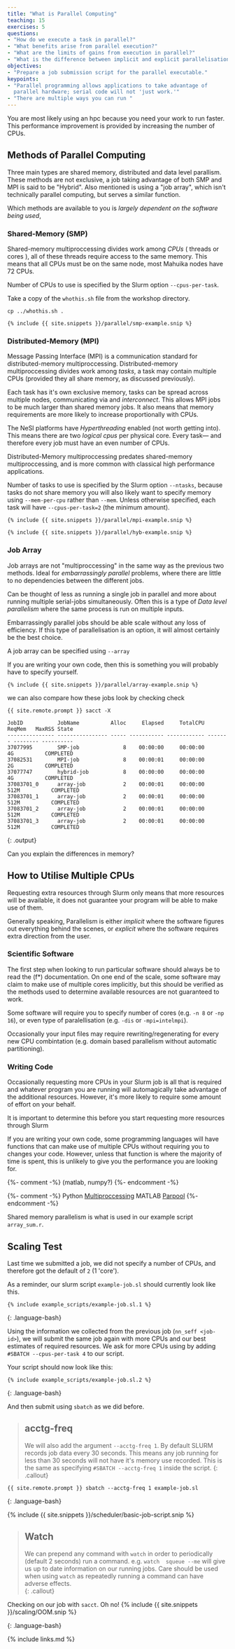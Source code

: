 ```yaml
---
title: "What is Parallel Computing"
teaching: 15
exercises: 5
questions:
- "How do we execute a task in parallel?"
- "What benefits arise from parallel execution?"
- "What are the limits of gains from execution in parallel?"
- "What is the difference between implicit and explicit parallelisation."
objectives:
- "Prepare a job submission script for the parallel executable."
keypoints:
- "Parallel programming allows applications to take advantage of
  parallel hardware; serial code will not 'just work.'"
- "There are multiple ways you can run "
---
```


You are most likely using an hpc because you need your work to run faster. This performance improvement is provided by increasing the number of CPUs.


## Methods of Parallel Computing

Three main types are shared memory, distributed and data level parallism. These methods are not exclusive, a job taking advantage of both SMP and MPI is said to be "Hybrid". Also mentioned is using a "job array", which isn't technically parallel computing, but serves a similar function.

Which methods are available to you is _largely dependent on the software being used_, 

### Shared-Memory (SMP)

Shared-memory multiproccessing divides work among _CPUs_ ( threads or cores ), all of these threads require access to the same memory. This means that all CPUs must be on the same node, most Mahuika nodes have 72 CPUs.

Number of CPUs to use is specified by the Slurm option `--cpus-per-task`.


Take a copy of the `whothis.sh` file from the workshop directory.

```
cp ../whothis.sh .
```


```
{% include {{ site.snippets }}/parallel/smp-example.snip %}
```


### Distributed-Memory (MPI)

Message Passing Interface (MPI) is a communication standard for distributed-memory multiproccessing.
Distributed-memory multiproccessing divides work among _tasks_, a task may contain multiple CPUs (provided they all share memory, as discussed previously). 

Each task has it's own exclusive memory, tasks can be spread across multiple nodes, communicating via and _interconnect_. This allows MPI jobs to be much larger than shared memory jobs. It also means that memory requirements are more likely to increase proportionally with CPUs.

The NeSI platforms have _Hyperthreading_ enabled (not worth getting into). This means there are two _logical cpus_ per physical core. Every task— and therefore every job must have an even number of CPUs.

Distributed-Memory multiproccessing predates shared-memory multiproccessing, and is more common with classical high performance applications.

Number of tasks to use is specified by the Slurm option `--ntasks`, because tasks do not share memory you will also likely want to specify memory using `--mem-per-cpu` rather than `--mem`. Unless otherwise specified, each task will have `--cpus-per-task=2` (the minimum amount).


```
{% include {{ site.snippets }}/parallel/mpi-example.snip %}
```

```
{% include {{ site.snippets }}/parallel/hyb-example.snip %}
```

### Job Array

Job arrays are not "multiproccessing" in the same way as the previous two methods.
Ideal for _embarrassingly parallel_ problems, where there are little to no dependencies between the different jobs.

Can be thought of less as running a single job in parallel and more about running multiple serial-jobs simultaneously.
Often this is a type of _Data level parallelism_ where the same process is run on multiple inputs.

Embarrassingly parallel jobs should be able scale without any loss of efficiency. If this type of parallelisation is an option, it will almost certainly be the best choice.

A job array can be specified using `--array`

If you are writing your own code, then this is something you will probably have to specify yourself.


```
{% include {{ site.snippets }}/parallel/array-example.snip %}
```

we can also compare how these jobs look by checking check 

```
{{ site.remote.prompt }} sacct -X
```

```
JobID           JobName          Alloc     Elapsed     TotalCPU  ReqMem   MaxRSS State      
--------------- ---------------- ----- ----------- ------------ ------- -------- ---------- 
37077995        SMP-job              8    00:00:00     00:00:00      4G          COMPLETED  
37082531        MPI-job              8    00:00:01     00:00:00      2G          COMPLETED  
37077747        hybrid-job           8    00:00:00     00:00:00      4G          COMPLETED  
37083701_0      array-job            2    00:00:01     00:00:00    512M          COMPLETED  
37083701_1      array-job            2    00:00:01     00:00:00    512M          COMPLETED  
37083701_2      array-job            2    00:00:01     00:00:00    512M          COMPLETED  
37083701_3      array-job            2    00:00:01     00:00:00    512M          COMPLETED  
```
{: .output}

Can you explain the differences in memory?


## How to Utilise Multiple CPUs

Requesting extra resources through Slurm only means that more resources will be available, it does not guarantee your program will be able to make use of them. 

Generally speaking, Parallelism is either _implicit_ where the software figures out everything behind the scenes, or _explicit_ where the software requires extra direction from the user.

### Scientific Software

The first step when looking to run particular software should always be to read the (f*) documentation. 
On one end of the scale, some software may claim to make use of multiple cores implicitly, but this should be verified as the methods used to determine available resources are not guaranteed to work.

Some software will require you to specify number of cores (e.g. `-n 8` or `-np 16`), or even type of paralellisation (e.g. `-dis` or `-mpi=intelmpi`).

Occasionally your input files may require rewriting/regenerating for every new CPU combintation (e.g. domain based parallelism without automatic partitioning). 


### Writing Code

Occasionally requesting more CPUs in your Slurm job is all that is required and whatever program you are running will automagically take advantage of the additional resources.
However, it's more likely to require some amount of effort on your behalf.

It is important to determine this before you start requesting more resources through Slurm  

If you are writing your own code, some programming languages will have functions that can make use of multiple CPUs without requiring you to changes your code. 
However, unless that function is where the majority of time is spent, this is unlikely to give you the performance you are looking for.

{%- comment -%} (matlab, numpy?) {%- endcomment -%}

{%- comment -%} 
Python [Multiproccessing](https://docs.python.org/3/library/multiprocessing.html)
MATLAB [Parpool](https://au.mathworks.com/help/parallel-computing/parpool.html) {%- endcomment -%}

Shared memory parallelism is what is used in our example script `array_sum.r`.


## Scaling Test

Last time we submitted a job, we did not specify a number of CPUs, and therefore got the default of `2` (1 'core').

As a reminder, our slurm script `example-job.sl` should currently look like this.

```
{% include example_scripts/example-job.sl.1 %}
```
{: .language-bash}


Using the information we collected from the previous job (`nn_seff <job-id>`), we will submit the same job again with more CPUs and our best estimates of required resources.
We ask for more CPUs using by adding `#SBATCH --cpus-per-task 4` to our script.

Your script should now look like this:

```
{% include example_scripts/example-job.sl.2 %}
```
{: .language-bash} 

And then submit using `sbatch` as we did before.

> ## acctg-freq
>
> We will also add the argument `--acctg-freq 1`.
> By default SLURM records job data every 30 seconds. This means any job running for less than 30 
> seconds will not have it's memory use recorded.
> This is the same as specifying `#SBATCH --acctg-freq 1` inside the script.
{: .callout}

```
{{ site.remote.prompt }} sbatch --acctg-freq 1 example-job.sl
```
{: .language-bash}

{% include {{ site.snippets }}/scheduler/basic-job-script.snip %}

> ## Watch
>
> We can prepend any command with `watch` in order to periodically (default 2 seconds) run a command. e.g. `watch 
> squeue --me` will give us up to date information on our running jobs. 
> Care should be used when using `watch` as repeatedly running a command can have adverse effects.  
{: .callout}

Checking on our job with `sacct`.
Oh no! 
{% include {{ site.snippets }}/scaling/OOM.snip %}

{: .language-bash}

{% include links.md %}